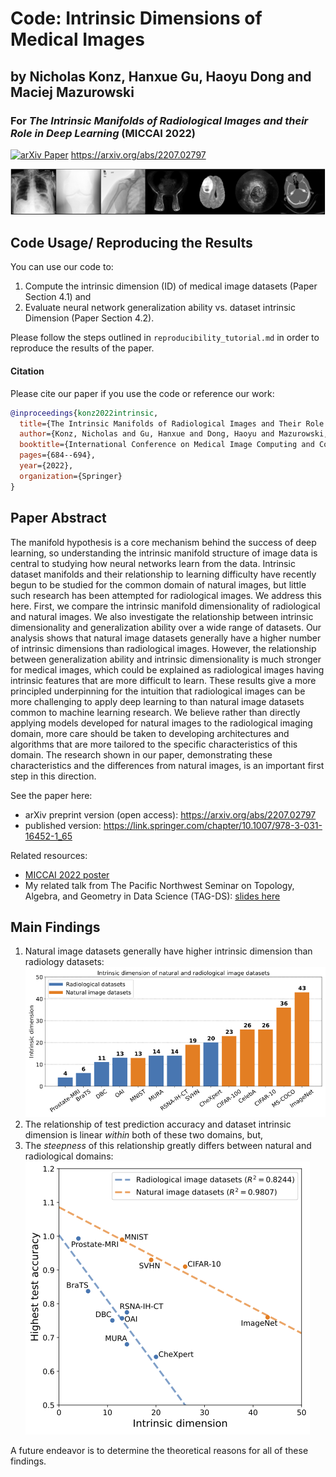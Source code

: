 # Code: Intrinsic Dimensions of Medical Images
## by Nicholas Konz, Hanxue Gu, Haoyu Dong and Maciej Mazurowski
### For *The Intrinsic Manifolds of Radiological Images and their Role in Deep Learning* (MICCAI 2022)

[![arXiv Paper](https://img.shields.io/badge/arXiv-2207.02797-orange.svg?style=flat)](https://arxiv.org/abs/2207.02797)
https://arxiv.org/abs/2207.02797

![Example images from our explored datasets.](figures/data_eg_1row.png)

## Code Usage/ Reproducing the Results
You can use our code to:
1. Compute the intrinsic dimension (ID) of medical image datasets (Paper Section 4.1) and
2. Evaluate neural network generalization ability vs. dataset intrinsic Dimension (Paper Section 4.2).

Please follow the steps outlined in `reproducibility_tutorial.md` in order to reproduce the results of the paper.


#### Citation
Please cite our paper if you use the code or reference our work:
```bib
@inproceedings{konz2022intrinsic,
  title={The Intrinsic Manifolds of Radiological Images and Their Role in Deep Learning},
  author={Konz, Nicholas and Gu, Hanxue and Dong, Haoyu and Mazurowski, Maciej},
  booktitle={International Conference on Medical Image Computing and Computer-Assisted Intervention},
  pages={684--694},
  year={2022},
  organization={Springer}
}
```

## Paper Abstract
The manifold hypothesis is a core mechanism behind the success of deep learning, so understanding the intrinsic manifold structure of image data is central to studying how neural networks learn from the data. Intrinsic dataset manifolds and their relationship to learning difficulty have recently begun to be studied for the common domain of natural images, but little such research has been attempted for radiological images. We address this here. First, we compare the intrinsic manifold dimensionality of radiological and natural images. We also investigate the relationship between intrinsic dimensionality and generalization ability over a wide range of datasets. Our analysis shows that natural image datasets generally have a higher number of intrinsic dimensions than radiological images. However, the relationship between generalization ability and intrinsic dimensionality is much stronger for medical images, which could be explained as radiological images having intrinsic features that are more difficult to learn. These results give a more principled underpinning for the intuition that radiological images can be more challenging to apply deep learning to than natural image datasets common to machine learning research.  We believe rather than directly applying models developed for natural images to the radiological imaging domain, more care should be taken to developing architectures and algorithms that are more tailored to the specific characteristics of this domain. The research shown in our paper, demonstrating these characteristics and the differences from natural images, is an important first step in this direction.

See the paper here:
- arXiv preprint version (open access): https://arxiv.org/abs/2207.02797
- published version: https://link.springer.com/chapter/10.1007/978-3-031-16452-1_65

Related resources:
- [MICCAI 2022 poster](https://github.com/nickk124/MICCAI22_poster/blob/52c75fb93369b5c43f4aedfd5e73131a082e1657/poster.pdf)
- My related talk from The Pacific Northwest Seminar on Topology, Algebra, and Geometry in Data Science (TAG-DS): [slides here](https://nickk124.github.io/files/intrinsic_manifolds_TAG-DS_talk.pdf)

## Main Findings

1. Natural image datasets generally have higher intrinsic dimension than radiology datasets:
![Intrinsic dimension of various radiological and natural image datasets.](figures/ID.png)
3. The relationship of test prediction accuracy and dataset intrinsic dimension is linear *within* both of these two domains, but,
4. The *steepness* of this relationship greatly differs between natural and radiological domains:
![Difference in generalization ability vs. dataset intrinsic dimension between natural and radiological images.](figures/main_fig_multi_0.png)

A future endeavor is to determine the theoretical reasons for all of these findings.
